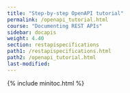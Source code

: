 ```yaml
---
title: "Step-by-step OpenAPI tutorial"
permalink: /openapi_tutorial.html
course: "Documenting REST APIs"
sidebar: docapis
weight: 4.40
section: restapispecifications
path1: /restapispecifications.html
path2: /openapi_tutorial.html
last-modified: 
---
```


{% include minitoc.html %}
